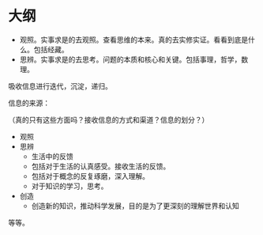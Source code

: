 # 大纲


- 观照。实事求是的去观照。查看思维的本来。真的去实修实证。看看到底是什么。包括经藏。
- 思辨。实事求是的去思考。问题的本质和核心和关键。包括事理，哲学，数理。



吸收信息进行迭代，沉淀，递归。

信息的来源：

（真的只有这些方面吗？接收信息的方式和渠道？信息的划分？）

- 观照
- 思辨
  - 生活中的反馈
  - 包括对于生活的认真感受。接收生活的反馈。
  - 包括对于概念的反复琢磨，深入理解。
  - 对于知识的学习，思考。
- 创造 
  - 创造新的知识，推动科学发展，目的是为了更深刻的理解世界和认知


等等。